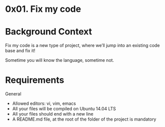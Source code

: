 # 0x01. Fix my code

# Background Context
Fix my code is a new type of project, where we’ll jump into an existing code base and fix it!

Sometime you will know the language, sometime not.

# Requirements
General

* Allowed editors: vi, vim, emacs
* All your files will be compiled on Ubuntu 14.04 LTS
* All your files should end with a new line
* A README.md file, at the root of the folder of the project is mandatory
